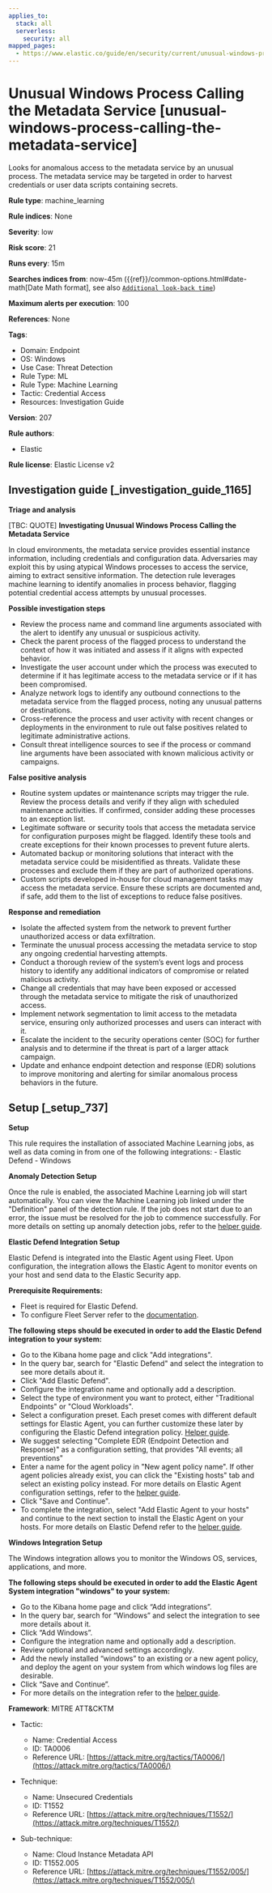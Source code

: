 ```yaml
---
applies_to:
  stack: all
  serverless:
    security: all
mapped_pages:
  - https://www.elastic.co/guide/en/security/current/unusual-windows-process-calling-the-metadata-service.html
---
```


# Unusual Windows Process Calling the Metadata Service [unusual-windows-process-calling-the-metadata-service]

Looks for anomalous access to the metadata service by an unusual process. The metadata service may be targeted in order to harvest credentials or user data scripts containing secrets.

**Rule type**: machine_learning

**Rule indices**: None

**Severity**: low

**Risk score**: 21

**Runs every**: 15m

**Searches indices from**: now-45m ({{ref}}/common-options.html#date-math[Date Math format], see also [`Additional look-back time`](docs-content://solutions/security/detect-and-alert/create-detection-rule.md#rule-schedule))

**Maximum alerts per execution**: 100

**References**: None

**Tags**:

* Domain: Endpoint
* OS: Windows
* Use Case: Threat Detection
* Rule Type: ML
* Rule Type: Machine Learning
* Tactic: Credential Access
* Resources: Investigation Guide

**Version**: 207

**Rule authors**:

* Elastic

**Rule license**: Elastic License v2

## Investigation guide [_investigation_guide_1165]

**Triage and analysis**

[TBC: QUOTE]
**Investigating Unusual Windows Process Calling the Metadata Service**

In cloud environments, the metadata service provides essential instance information, including credentials and configuration data. Adversaries may exploit this by using atypical Windows processes to access the service, aiming to extract sensitive information. The detection rule leverages machine learning to identify anomalies in process behavior, flagging potential credential access attempts by unusual processes.

**Possible investigation steps**

* Review the process name and command line arguments associated with the alert to identify any unusual or suspicious activity.
* Check the parent process of the flagged process to understand the context of how it was initiated and assess if it aligns with expected behavior.
* Investigate the user account under which the process was executed to determine if it has legitimate access to the metadata service or if it has been compromised.
* Analyze network logs to identify any outbound connections to the metadata service from the flagged process, noting any unusual patterns or destinations.
* Cross-reference the process and user activity with recent changes or deployments in the environment to rule out false positives related to legitimate administrative actions.
* Consult threat intelligence sources to see if the process or command line arguments have been associated with known malicious activity or campaigns.

**False positive analysis**

* Routine system updates or maintenance scripts may trigger the rule. Review the process details and verify if they align with scheduled maintenance activities. If confirmed, consider adding these processes to an exception list.
* Legitimate software or security tools that access the metadata service for configuration purposes might be flagged. Identify these tools and create exceptions for their known processes to prevent future alerts.
* Automated backup or monitoring solutions that interact with the metadata service could be misidentified as threats. Validate these processes and exclude them if they are part of authorized operations.
* Custom scripts developed in-house for cloud management tasks may access the metadata service. Ensure these scripts are documented and, if safe, add them to the list of exceptions to reduce false positives.

**Response and remediation**

* Isolate the affected system from the network to prevent further unauthorized access or data exfiltration.
* Terminate the unusual process accessing the metadata service to stop any ongoing credential harvesting attempts.
* Conduct a thorough review of the system’s event logs and process history to identify any additional indicators of compromise or related malicious activity.
* Change all credentials that may have been exposed or accessed through the metadata service to mitigate the risk of unauthorized access.
* Implement network segmentation to limit access to the metadata service, ensuring only authorized processes and users can interact with it.
* Escalate the incident to the security operations center (SOC) for further analysis and to determine if the threat is part of a larger attack campaign.
* Update and enhance endpoint detection and response (EDR) solutions to improve monitoring and alerting for similar anomalous process behaviors in the future.


## Setup [_setup_737]

**Setup**

This rule requires the installation of associated Machine Learning jobs, as well as data coming in from one of the following integrations: - Elastic Defend - Windows

**Anomaly Detection Setup**

Once the rule is enabled, the associated Machine Learning job will start automatically. You can view the Machine Learning job linked under the "Definition" panel of the detection rule. If the job does not start due to an error, the issue must be resolved for the job to commence successfully. For more details on setting up anomaly detection jobs, refer to the [helper guide](docs-content://explore-analyze/machine-learning/anomaly-detection.md).

**Elastic Defend Integration Setup**

Elastic Defend is integrated into the Elastic Agent using Fleet. Upon configuration, the integration allows the Elastic Agent to monitor events on your host and send data to the Elastic Security app.

**Prerequisite Requirements:**

* Fleet is required for Elastic Defend.
* To configure Fleet Server refer to the [documentation](docs-content://reference/ingestion-tools/fleet/fleet-server.md).

**The following steps should be executed in order to add the Elastic Defend integration to your system:**

* Go to the Kibana home page and click "Add integrations".
* In the query bar, search for "Elastic Defend" and select the integration to see more details about it.
* Click "Add Elastic Defend".
* Configure the integration name and optionally add a description.
* Select the type of environment you want to protect, either "Traditional Endpoints" or "Cloud Workloads".
* Select a configuration preset. Each preset comes with different default settings for Elastic Agent, you can further customize these later by configuring the Elastic Defend integration policy. [Helper guide](docs-content://solutions/security/configure-elastic-defend/configure-an-integration-policy-for-elastic-defend.md).
* We suggest selecting "Complete EDR (Endpoint Detection and Response)" as a configuration setting, that provides "All events; all preventions"
* Enter a name for the agent policy in "New agent policy name". If other agent policies already exist, you can click the "Existing hosts" tab and select an existing policy instead. For more details on Elastic Agent configuration settings, refer to the [helper guide](docs-content://reference/ingestion-tools/fleet/agent-policy.md).
* Click "Save and Continue".
* To complete the integration, select "Add Elastic Agent to your hosts" and continue to the next section to install the Elastic Agent on your hosts. For more details on Elastic Defend refer to the [helper guide](docs-content://solutions/security/configure-elastic-defend/install-elastic-defend.md).

**Windows Integration Setup**

The Windows integration allows you to monitor the Windows OS, services, applications, and more.

**The following steps should be executed in order to add the Elastic Agent System integration "windows" to your system:**

* Go to the Kibana home page and click “Add integrations”.
* In the query bar, search for “Windows” and select the integration to see more details about it.
* Click “Add Windows”.
* Configure the integration name and optionally add a description.
* Review optional and advanced settings accordingly.
* Add the newly installed “windows” to an existing or a new agent policy, and deploy the agent on your system from which windows log files are desirable.
* Click “Save and Continue”.
* For more details on the integration refer to the [helper guide](https://docs.elastic.co/integrations/windows).

**Framework**: MITRE ATT&CKTM

* Tactic:

    * Name: Credential Access
    * ID: TA0006
    * Reference URL: [https://attack.mitre.org/tactics/TA0006/](https://attack.mitre.org/tactics/TA0006/)

* Technique:

    * Name: Unsecured Credentials
    * ID: T1552
    * Reference URL: [https://attack.mitre.org/techniques/T1552/](https://attack.mitre.org/techniques/T1552/)

* Sub-technique:

    * Name: Cloud Instance Metadata API
    * ID: T1552.005
    * Reference URL: [https://attack.mitre.org/techniques/T1552/005/](https://attack.mitre.org/techniques/T1552/005/)



